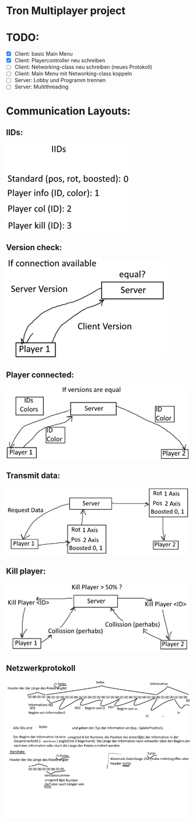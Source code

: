 # Tron Multiplayer project

# TODO:
- [x] Client: basic Main Menu
- [x] Client: Playercontroller neu schreiben
- [ ] Client: Networking-class neu schreiben (neues Protokoll)
- [ ] Client: Main Menu mit Networking-class koppeln
- [ ] Server: Lobby und Programm trennen
- [ ] Server: Multithreading

# Communication Layouts:
## IIDs:
![IIDs](/images/IIDs.png)
## Version check:
![Version check](/images/VersionCheck.png)
## Player connected:
![Player connected](/images/PlayerConnected.png)
## Transmit data:
![Transmit data](/images/TransmitData.png)
## Kill player:
![Kill player](/images/KillPlayer.png)
## Netzwerkprotokoll
![Netzwerkprotokoll](/images/Netzwerkprotokoll.png)
